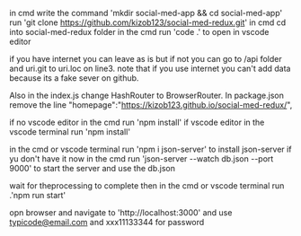 in cmd write the command 'mkdir social-med-app && cd social-med-app'
run 'git clone https://github.com/kizob123/social-med-redux.git' in cmd
cd into social-med-redux folder
in the cmd run 'code .' to open in vscode editor

if you have internet you can leave as is but if not you can go
to /api folder and uri.git to uri.loc on line3. 
note that if you use internet you can't add data 
because its a fake sever on github. 

Also in the index.js change 
HashRouter to BrowserRouter. In package.json remove the line
"homepage":"https://kizob123.github.io/social-med-redux/", 


if no vscode editor in the cmd run 'npm install'
if vscode editor in the vscode terminal run 'npm install'

in the cmd or vscode terminal run 'npm i json-server' 
to install json-server if yu don't have it
now in the cmd run 'json-server --watch db.json --port 9000' 
to start the server and use the db.json

wait for theprocessing to complete then
in the cmd or vscode terminal run .'npm run start'

opn browser and navigate to 'http://localhost:3000' 
and use typicode@email.com and xxx11133344 for password

